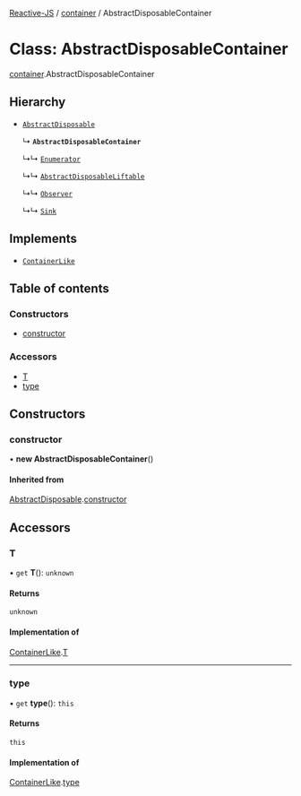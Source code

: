 [Reactive-JS](../README.md) / [container](../modules/container.md) / AbstractDisposableContainer

# Class: AbstractDisposableContainer

[container](../modules/container.md).AbstractDisposableContainer

## Hierarchy

- [`AbstractDisposable`](disposable.AbstractDisposable.md)

  ↳ **`AbstractDisposableContainer`**

  ↳↳ [`Enumerator`](enumerator.Enumerator.md)

  ↳↳ [`AbstractDisposableLiftable`](liftable.AbstractDisposableLiftable.md)

  ↳↳ [`Observer`](observable.Observer.md)

  ↳↳ [`Sink`](runnable.Sink.md)

## Implements

- [`ContainerLike`](../interfaces/container.ContainerLike.md)

## Table of contents

### Constructors

- [constructor](container.AbstractDisposableContainer.md#constructor)

### Accessors

- [T](container.AbstractDisposableContainer.md#t)
- [type](container.AbstractDisposableContainer.md#type)

## Constructors

### constructor

• **new AbstractDisposableContainer**()

#### Inherited from

[AbstractDisposable](disposable.AbstractDisposable.md).[constructor](disposable.AbstractDisposable.md#constructor)

## Accessors

### T

• `get` **T**(): `unknown`

#### Returns

`unknown`

#### Implementation of

[ContainerLike](../interfaces/container.ContainerLike.md).[T](../interfaces/container.ContainerLike.md#t)

___

### type

• `get` **type**(): `this`

#### Returns

`this`

#### Implementation of

[ContainerLike](../interfaces/container.ContainerLike.md).[type](../interfaces/container.ContainerLike.md#type)
